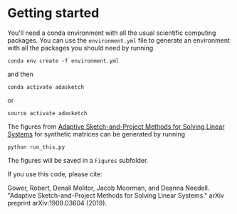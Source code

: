 # Getting started

You'll need a conda environment with all the usual scientific computing packages. You can use the `environment.yml` file to generate an environment with all the packages you should need by running

```
conda env create -f environment.yml
```

and then

```
conda activate adasketch
```

or

```
source activate adasketch
```

The figures from [Adaptive Sketch-and-Project Methods for Solving Linear Systems](https://arxiv.org/abs/1909.03604) for synthetic matrices can be generated by running

```
python run_this.py
```

The figures will be saved in a `Figures` subfolder.

If you use this code, please cite:

Gower, Robert, Denali Molitor, Jacob Moorman, and Deanna Needell. "Adaptive Sketch-and-Project Methods for Solving Linear Systems." arXiv preprint arXiv:1909.03604 (2019).
